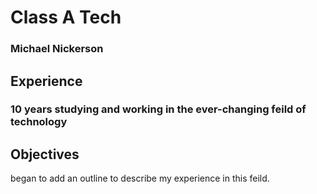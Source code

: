 # Class A Tech #
### Michael Nickerson ###
## Experience ##
### 10 years studying and working in the ever-changing feild of technology ###
## Objectives ##


began to add an outline to describe my experience in this feild. 
